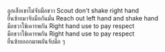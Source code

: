 ลูกเสือเขาไม่จับมือขวา Scout don't shake right hand  
ยื่นซ้ายมาจับมือกันมั่น Reach out left hand and shake hand  
มือขวาใช้เคารพกัน Right hand use to pay respect  
มือขวาใช้เคารพกัน Right hand use to pay respect  
ยื่นซ้ายออกมาพลันจับมือ ๆ
